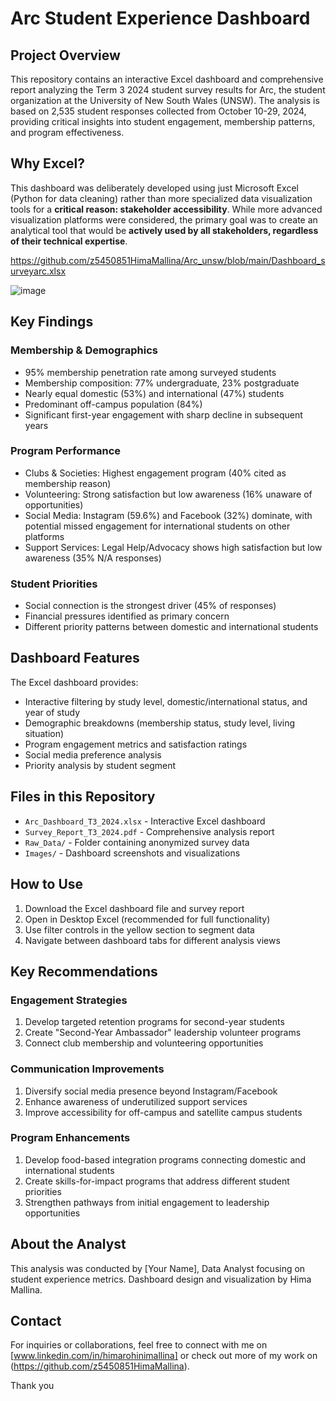 # Arc Student Experience Dashboard

## Project Overview
This repository contains an interactive Excel dashboard and comprehensive report analyzing the Term 3 2024 student survey results for Arc, the student organization at the University of New South Wales (UNSW). The analysis is based on 2,535 student responses collected from October 10-29, 2024, providing critical insights into student engagement, membership patterns, and program effectiveness.

## Why Excel?
This dashboard was deliberately developed using just Microsoft Excel (Python for data cleaning) rather than more specialized data visualization tools for a **critical reason: stakeholder accessibility**. While more advanced visualization platforms were considered, the primary goal was to create an analytical tool that would be **actively used by all stakeholders, regardless of their technical expertise**.

https://github.com/z5450851HimaMallina/Arc_unsw/blob/main/Dashboard_surveyarc.xlsx

![image](https://github.com/user-attachments/assets/be2391a0-f764-4c61-9550-e30f34ffc8a6)

## Key Findings

### Membership & Demographics
- 95% membership penetration rate among surveyed students
- Membership composition: 77% undergraduate, 23% postgraduate
- Nearly equal domestic (53%) and international (47%) students
- Predominant off-campus population (84%)
- Significant first-year engagement with sharp decline in subsequent years

### Program Performance
- Clubs & Societies: Highest engagement program (40% cited as membership reason)
- Volunteering: Strong satisfaction but low awareness (16% unaware of opportunities)
- Social Media: Instagram (59.6%) and Facebook (32%) dominate, with potential missed engagement for international students on other platforms
- Support Services: Legal Help/Advocacy shows high satisfaction but low awareness (35% N/A responses)

### Student Priorities
- Social connection is the strongest driver (45% of responses)
- Financial pressures identified as primary concern
- Different priority patterns between domestic and international students

## Dashboard Features
The Excel dashboard provides:
- Interactive filtering by study level, domestic/international status, and year of study
- Demographic breakdowns (membership status, study level, living situation)
- Program engagement metrics and satisfaction ratings
- Social media preference analysis
- Priority analysis by student segment

## Files in this Repository
- `Arc_Dashboard_T3_2024.xlsx` - Interactive Excel dashboard
- `Survey_Report_T3_2024.pdf` - Comprehensive analysis report
- `Raw_Data/` - Folder containing anonymized survey data
- `Images/` - Dashboard screenshots and visualizations

## How to Use
1. Download the Excel dashboard file and survey report 
2. Open in Desktop Excel (recommended for full functionality)
3. Use filter controls in the yellow section to segment data
4. Navigate between dashboard tabs for different analysis views

## Key Recommendations

### Engagement Strategies
1. Develop targeted retention programs for second-year students
2. Create "Second-Year Ambassador" leadership volunteer programs
3. Connect club membership and volunteering opportunities

### Communication Improvements
1. Diversify social media presence beyond Instagram/Facebook
2. Enhance awareness of underutilized support services
3. Improve accessibility for off-campus and satellite campus students

### Program Enhancements
1. Develop food-based integration programs connecting domestic and international students
2. Create skills-for-impact programs that address different student priorities
3. Strengthen pathways from initial engagement to leadership opportunities

## About the Analyst
This analysis was conducted by [Your Name], Data Analyst focusing on student experience metrics. Dashboard design and visualization by Hima Mallina.

## Contact

For inquiries or collaborations, feel free to connect with me on [www.linkedin.com/in/himarohinimallina] or check out more of my work on (https://github.com/z5450851HimaMallina).

Thank you

